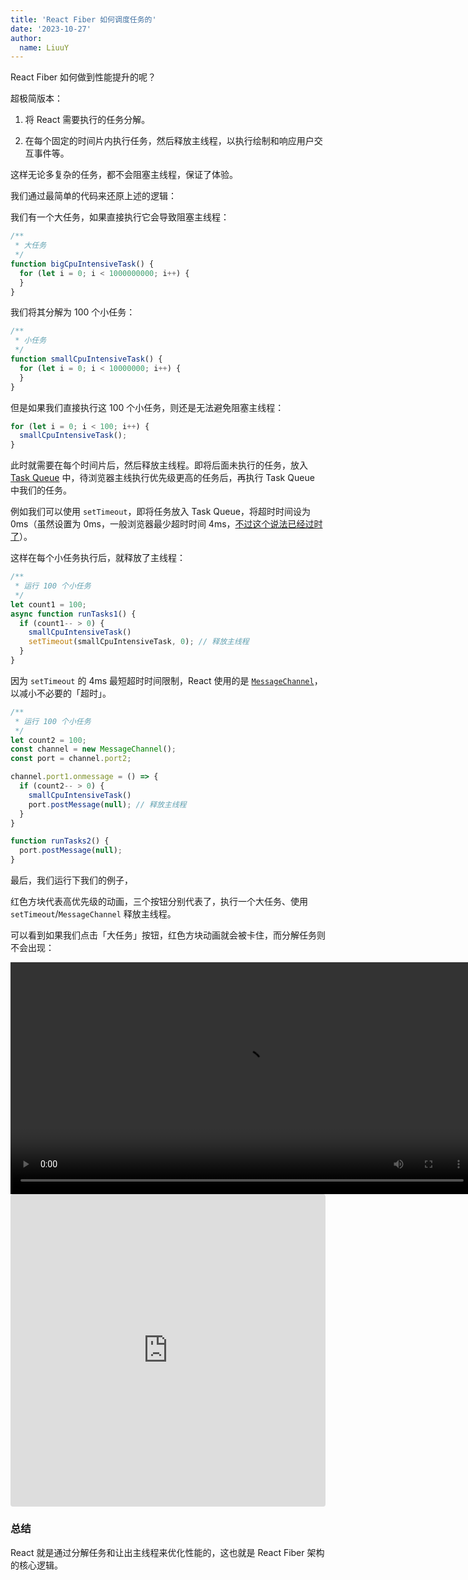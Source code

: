 ```yaml
---
title: 'React Fiber 如何调度任务的'
date: '2023-10-27'
author:
  name: LiuuY
---
```


React Fiber 如何做到性能提升的呢？

超极简版本：

1. 将 React 需要执行的任务分解。

2. 在每个固定的时间片内执行任务，然后释放主线程，以执行绘制和响应用户交互事件等。

这样无论多复杂的任务，都不会阻塞主线程，保证了体验。

我们通过最简单的代码来还原上述的逻辑：

我们有一个大任务，如果直接执行它会导致阻塞主线程：

```javascript
/**
 * 大任务
 */
function bigCpuIntensiveTask() {
  for (let i = 0; i < 1000000000; i++) {
  }
}
```

我们将其分解为 100 个小任务：

```javascript
/**
 * 小任务
 */
function smallCpuIntensiveTask() {
  for (let i = 0; i < 10000000; i++) {
  }
}
```

但是如果我们直接执行这 100 个小任务，则还是无法避免阻塞主线程：

```javascript
for (let i = 0; i < 100; i++) {
  smallCpuIntensiveTask();
}
```

此时就需要在每个时间片后，然后释放主线程。即将后面未执行的任务，放入 [Task Queue](https://javascript.info/event-loop#macrotasks-and-microtasks) 中，待浏览器主线执行优先级更高的任务后，再执行 Task Queue 中我们的任务。

例如我们可以使用 `setTimeout`，即将任务放入 Task Queue，将超时时间设为 0ms（虽然设置为 0ms，一般浏览器最少超时时间 4ms，[不过这个说法已经过时了](https://liuuy.cc/posts/setTimeout)）。

这样在每个小任务执行后，就释放了主线程：

```javascript
/**
 * 运行 100 个小任务
 */
let count1 = 100;
async function runTasks1() {
  if (count1-- > 0) {
    smallCpuIntensiveTask()
    setTimeout(smallCpuIntensiveTask, 0); // 释放主线程
  }
}
```

因为 `setTimeout` 的 4ms 最短超时时间限制，React 使用的是 [`MessageChannel`](https://github.com/facebook/react/blob/9e3b772b8cabbd8cadc7522ebe3dde3279e79d9e/packages/scheduler/src/forks/Scheduler.js#L568C3-L568C3)，以减小不必要的「超时」。

```javascript
/**
 * 运行 100 个小任务
 */
let count2 = 100;
const channel = new MessageChannel();
const port = channel.port2;

channel.port1.onmessage = () => {
  if (count2-- > 0) {
    smallCpuIntensiveTask()
    port.postMessage(null); // 释放主线程
  }
}

function runTasks2() {
  port.postMessage(null);
}
```

最后，我们运行下我们的例子，

红色方块代表高优先级的动画，三个按钮分别代表了，执行一个大任务、使用 `setTimeout`/`MessageChannel` 释放主线程。

可以看到如果我们点击「大任务」按钮，红色方块动画就会被卡住，而分解任务则不会出现：

<video width="741" controls>
  <source src="/assets/images/react-schedule-work/record.mov" type="video/mp4">
  Your browser does not support HTML video.
</video>

</br>

<iframe src="https://codesandbox.io/embed/yieldtomain-wthtnt?fontsize=14&hidenavigation=1&theme=dark"
     style="width:100%; height:500px; border:0; border-radius: 4px; overflow:hidden;"
     title="yieldToMain"
     allow="accelerometer; ambient-light-sensor; camera; encrypted-media; geolocation; gyroscope; hid; microphone; midi; payment; usb; vr; xr-spatial-tracking"
     sandbox="allow-forms allow-modals allow-popups allow-presentation allow-same-origin allow-scripts"
   ></iframe>

### 总结

React 就是通过分解任务和让出主线程来优化性能的，这也就是 React Fiber 架构的核心逻辑。



